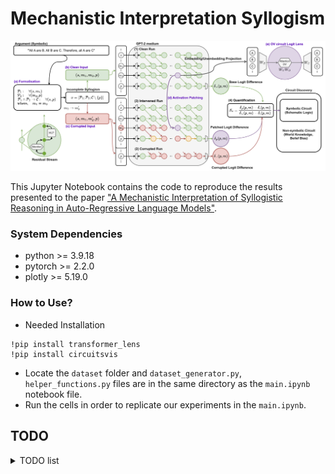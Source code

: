 # Mechanistic Interpretation Syllogism

![](imgs/pipeline.png)

This Jupyter Notebook contains the code to reproduce the results presented to the paper ["A Mechanistic Interpretation of Syllogistic Reasoning in Auto-Regressive Language Models"](https://arxiv.org/abs/2408.08590).

### System Dependencies
+ python >= 3.9.18
+ pytorch >= 2.2.0
+ plotly >= 5.19.0


### How to Use?
- Needed Installation
```
!pip install transformer_lens
!pip install circuitsvis
```
- Locate the `dataset` folder and `dataset_generator.py`, `helper_functions.py` files are in the same directory as the `main.ipynb` notebook file. 
- Run the cells in order to replicate our experiments in the `main.ipynb`.


## TODO

<details>
<summary>TODO list</summary>

[   ] System dependencies

[   ] Readme file

</details>
